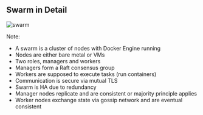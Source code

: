 ## Swarm in Detail
![swarm](sections/images/raft-and-gossip.png)

Note:
* A swarm is a cluster of nodes with Docker Engine running
* Nodes are either bare metal or VMs
* Two roles, managers and workers
* Managers form a Raft consensus group
* Workers are supposed to execute tasks (run containers)
* Communication is secure via mutual TLS
* Swarm is HA due to redundancy
* Manager nodes replicate and are consistent or majority principle applies
* Worker nodes exchange state via gossip network and are eventual consistent